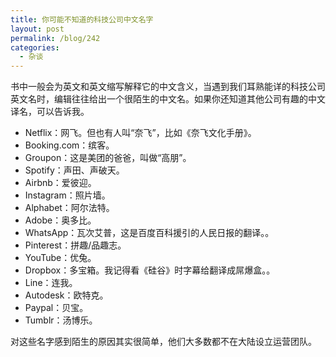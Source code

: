 ```yaml
---
title: 你可能不知道的科技公司中文名字
layout: post
permalink: /blog/242
categories:
  - 杂谈
---
```


书中一般会为英文和英文缩写解释它的中文含义，当遇到我们耳熟能详的科技公司英文名时，编辑往往给出一个很陌生的中文名。如果你还知道其他公司有趣的中文译名，可以告诉我。

- Netflix：网飞。但也有人叫“奈飞”，比如《奈飞文化手册》。
- Booking.com：缤客。
- Groupon：这是美团的爸爸，叫做“高朋”。
- Spotify：声田、声破天。
- Airbnb：爱彼迎。
- Instagram：照片墙。
- Alphabet：阿尔法特。
- Adobe：奥多比。
- WhatsApp：瓦次艾普，这是百度百科援引的人民日报的翻译。。
- Pinterest：拼趣/品趣志。
- YouTube：优兔。
- Dropbox：多宝箱。我记得看《硅谷》时字幕给翻译成屌爆盒。。
- Line：连我。
- Autodesk：欧特克。
- Paypal：贝宝。
- Tumblr：汤博乐。

对这些名字感到陌生的原因其实很简单，他们大多数都不在大陆设立运营团队。
